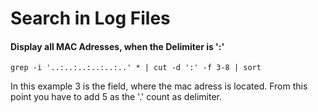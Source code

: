 # Search in Log Files

#### Display all MAC Adresses, when the Delimiter is ':'

	grep -i '..:..:..:..:..:..' * | cut -d ':' -f 3-8 | sort

In this example 3 is the field, where the mac adress is located. From this point you have to add 5 as the '.' count as delimiter.
